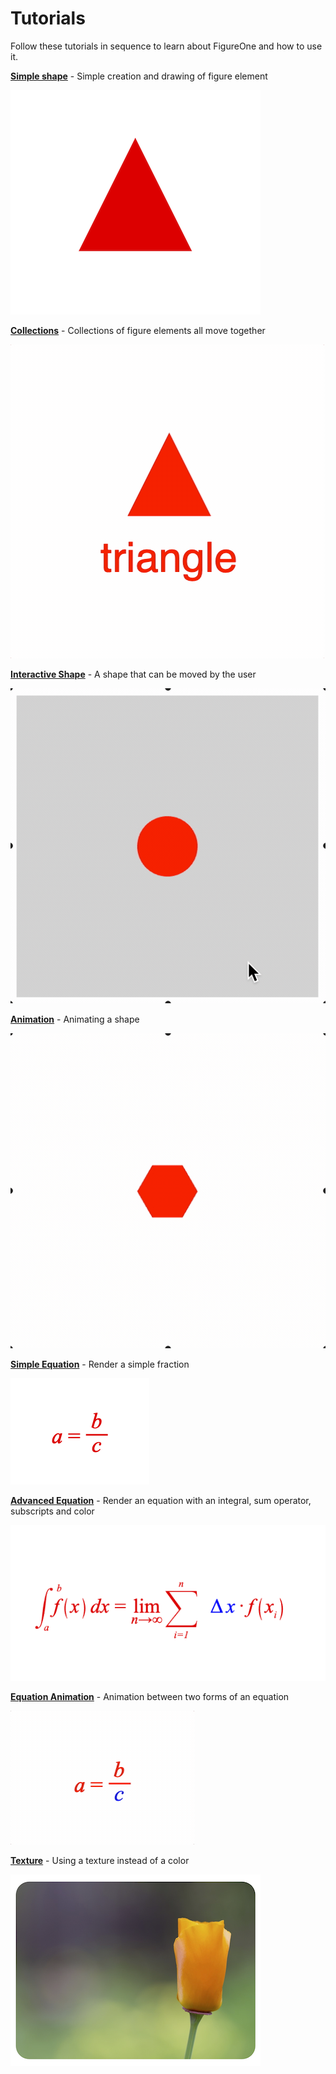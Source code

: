 # Tutorials

Follow these tutorials in sequence to learn about FigureOne and how to use it.

**[Simple shape](https://github.com/airladon/FigureOne/tree/master/tutorials/1%20-%20Shape)** - Simple creation and drawing of figure element

![](./1%20-%20Shape/example.png)

**[Collections](https://github.com/airladon/FigureOne/tree/master/tutorials/2%20-%20Collections)** - Collections of figure elements all move together

![](./2%20-%20Collections/example.gif)

**[Interactive Shape](https://github.com/airladon/FigureOne/tree/master/tutorials/3%20-%20Interactive%20Shape)** - A shape that can be moved by the user

![](./3%20-%20Interactive%20Shape/example.gif)

**[Animation](https://github.com/airladon/FigureOne/tree/master/tutorials/4%20-%20Animation)** - Animating a shape

![](./4%20-%20Animation/example.gif)

**[Simple Equation](https://github.com/airladon/FigureOne/tree/master/tutorials/5%20-%20Simple%20Equation)** - Render a simple fraction

![](./5%20-%20Simple%20Equation/example.png)

**[Advanced Equation](https://github.com/airladon/FigureOne/tree/master/tutorials/6%20-%20Advanced%20Equation)** - Render an equation with an integral, sum operator, subscripts and color

![](./6%20-%20Advanced%20Equation/example.png)

**[Equation Animation](https://github.com/airladon/FigureOne/tree/master/tutorials/7%20-%20Animation%20between%20Equation%20Forms)** - Animation between two forms of an equation

![](./7%20-%20Animation%20between%20Equation%20Forms/example.gif)

**[Texture](https://github.com/airladon/FigureOne/tree/master/tutorials/8%20-%20Texture)** - Using a texture instead of a color

![](./8%20-%20Texture/example.png)